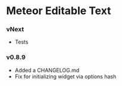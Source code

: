 Meteor Editable Text
====================

### vNext

- Tests

### v0.8.9

- Added a CHANGELOG.md
- Fix for initializing widget via options hash